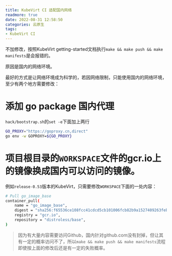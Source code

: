 ```yaml
---
title: KubeVirt CI 适配国内网络
readmore: true
date: 2022-08-31 12:58:50
categories: 云原生
tags:
- KubeVirt CI
---
```


不加修改，按照KubeVirt getting-started文档执行`make && make push && make manifests`是会报错的。

原因是国内的网络环境。

最好的方式是让网络环境成为科学的，若因网络限制，只能使用国内的网络环境，至少有两个地方需要修改：

# 添加 go package 国内代理
`hack/bootstrap.sh`的`set -e`下面加上两行

```bash
GO_PROXY="https://goproxy.cn,direct"
go env -w GOPROXY=${GO_PROXY}
```

# 项目根目录的`WORKSPACE`文件的gcr.io上的镜像换成国内可以访问的镜像。

例如`release-0.53`版本的KubeVirt，只需要修改`WORKSPACE`下面的一处内容：
```bash
# Pull go_image_base
container_pull(
    name = "go_image_base",
    digest = "sha256:f65536ce108fcc41cdcd5cb101006fcb82b9a1527409263feb9e34032f00bda0",
    registry = "gcr.io",
    repository = "distroless/base",
)
```

> 因为有大量内容需要访问Github，国内针对github.com没有封掉，但让其有一定的概率访问不了，所以`make && make push && make manifests`流程即使按上面的修改后还是有一定的失败概率。